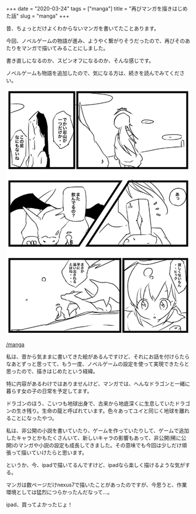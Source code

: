 +++
date = "2020-03-24"
tags = ["manga"]
title = "再びマンガを描きはじめた話"
slug = "manga"
+++

昔、ちょっとだけよくわからないマンガを書いてたことあります。

今回、ノベルゲームの物語が進み、ようやく繋がりそうだったので、再びそのあたりをマンガで描いてみることにしました。

書き直しになるのか、スピンオフになるのか、そんな感じです。

ノベルゲームも物語を追加したので、気になる方は、続きを読んでみてください。

![](/manga/1.png)

[/manga](/manga)

私は、昔から気ままに書いてきた絵があるんですけど、それにお話を付けらたらなあとずっと思ってて、もう一度、ノベルゲームの設定を使って実現できたらと思ったので、描きはじめたという経緯。

特に内容があるわけではありませんけど、マンガでは、へんなドラゴンと一緒に暮らす女の子の日常を予定してます。

ドラゴンのほう、こいつも地球出身で、古来から地底深くに生息していたドラゴンの生き残り。生命の龍と呼ばれています。色々あってユイと同じく地球を離れることになったやつ。

私は、非公開の小説を書いていたり、ゲームを作っていたりして、ゲームで追加したキャラとかもたくさんいて、新しいキャラの影響もあって、非公開(稀に公開)のマンガや小説の設定も成長してきました。その意味でも今回は少しだけ頑張って描いていけたらと思います。

というか、今、ipadで描いてるんですけど、ipadなら楽しく描けるような気がする。

マンガは数ページだけnexus7で描いたことがあったのですが、今思うと、作業環境としては猛烈につらかったんだなって...。

ipad、買ってよかったじょ！

